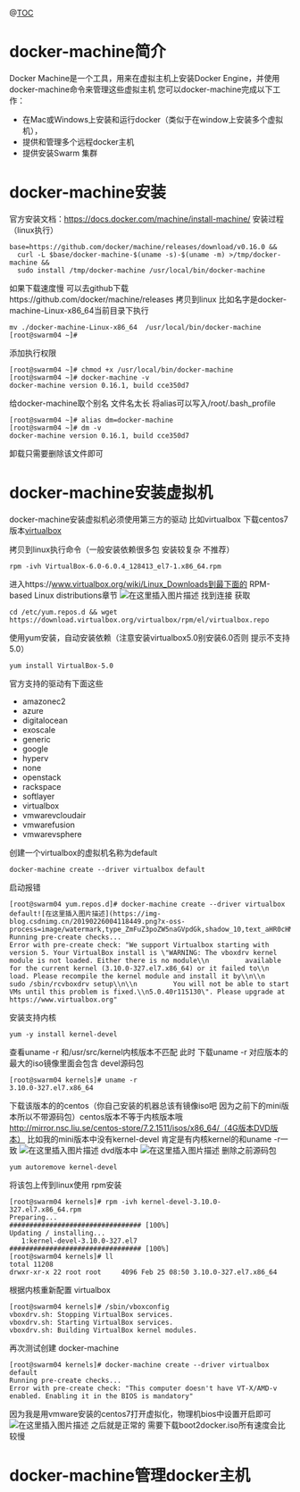 @[TOC](docker-machine)
# docker-machine简介
Docker Machine是一个工具，用来在虚拟主机上安装Docker Engine，并使用 docker-machine命令来管理这些虚拟主机
您可以docker-machine完成以下工作：
- 在Mac或Windows上安装和运行docker（类似于在window上安装多个虚拟机），
- 提供和管理多个远程docker主机
- 提供安装Swarm 集群

# docker-machine安装
官方安装文档：https://docs.docker.com/machine/install-machine/
安装过程（linux执行）
```
base=https://github.com/docker/machine/releases/download/v0.16.0 &&
  curl -L $base/docker-machine-$(uname -s)-$(uname -m) >/tmp/docker-machine &&
  sudo install /tmp/docker-machine /usr/local/bin/docker-machine
```
如果下载速度慢 可以去github下载https://github.com/docker/machine/releases
拷贝到linux 比如名字是docker-machine-Linux-x86_64当前目录下执行
```
mv ./docker-machine-Linux-x86_64  /usr/local/bin/docker-machine
[root@swarm04 ~]# 
```
添加执行权限
```
[root@swarm04 ~]# chmod +x /usr/local/bin/docker-machine
[root@swarm04 ~]# docker-machine -v                     
docker-machine version 0.16.1, build cce350d7
```
给docker-machine取个别名 文件名太长 将alias可以写入/root/.bash_profile

```
[root@swarm04 ~]# alias dm=docker-machine
[root@swarm04 ~]# dm -v
docker-machine version 0.16.1, build cce350d7
```

卸载只需要删除该文件即可

# docker-machine安装虚拟机
docker-machine安装虚拟机必须使用第三方的驱动 比如virtualbox 
下载centos7版本[virtualbox](https://download.virtualbox.org/virtualbox/6.0.4/VirtualBox-6.0-6.0.4_128413_el7-1.x86_64.rpm)

拷贝到linux执行命令（一般安装依赖很多包 安装较复杂 不推荐）

```
rpm -ivh VirtualBox-6.0-6.0.4_128413_el7-1.x86_64.rpm
```
进入https://www.virtualbox.org/wiki/Linux_Downloads到最下面的
RPM-based Linux distributions章节
![在这里插入图片描述](https://img-blog.csdnimg.cn/20190225222425985.png?x-oss-process=image/watermark,type_ZmFuZ3poZW5naGVpdGk,shadow_10,text_aHR0cHM6Ly9ibG9nLmNzZG4ubmV0L2xpYW9taW40MTYxMDA1Njk=,size_16,color_FFFFFF,t_70)
找到连接 获取

```
cd /etc/yum.repos.d && wget https://download.virtualbox.org/virtualbox/rpm/el/virtualbox.repo
```
使用yum安装，自动安装依赖（注意安装virtualbox5.0别安装6.0否则 提示不支持5.0）
```
yum install VirtualBox-5.0
```
官方支持的驱动有下面这些

- amazonec2
- azure
- digitalocean
- exoscale
- generic
- google
- hyperv
- none
- openstack
- rackspace
- softlayer
- virtualbox
- vmwarevcloudair
- vmwarefusion
- vmwarevsphere

创建一个virtualbox的虚拟机名称为default
```
docker-machine create --driver virtualbox default
```
启动报错

```
[root@swarm04 yum.repos.d]# docker-machine create --driver virtualbox default![在这里插入图片描述](https://img-blog.csdnimg.cn/20190226004118449.png?x-oss-process=image/watermark,type_ZmFuZ3poZW5naGVpdGk,shadow_10,text_aHR0cHM6Ly9ibG9nLmNzZG4ubmV0L2xpYW9taW40MTYxMDA1Njk=,size_16,color_FFFFFF,t_70)
Running pre-create checks...
Error with pre-create check: "We support Virtualbox starting with version 5. Your VirtualBox install is \"WARNING: The vboxdrv kernel module is not loaded. Either there is no module\\n         available for the current kernel (3.10.0-327.el7.x86_64) or it failed to\\n         load. Please recompile the kernel module and install it by\\n\\n           sudo /sbin/rcvboxdrv setup\\n\\n         You will not be able to start VMs until this problem is fixed.\\n5.0.40r115130\". Please upgrade at https://www.virtualbox.org"
```
安装支持内核

```
yum -y install kernel-devel
```
查看uname -r 和/usr/src/kernel内核版本不匹配
此时 下载uname -r 对应版本的最大的iso镜像里面会包含 devel源码包
```
[root@swarm04 kernels]# uname -r
3.10.0-327.el7.x86_64
```
下载该版本的的centos（你自己安装的机器总该有镜像iso吧 因为之前下的mini版本所以不带源码包）centos版本不等于内核版本哦 
http://mirror.nsc.liu.se/centos-store/7.2.1511/isos/x86_64/（4G版本DVD版本）
比如我的mini版本中没有kernel-devel 肯定是有内核kernel的和uname -r一致
![在这里插入图片描述](https://img-blog.csdnimg.cn/20190226004245434.png?x-oss-process=image/watermark,type_ZmFuZ3poZW5naGVpdGk,shadow_10,text_aHR0cHM6Ly9ibG9nLmNzZG4ubmV0L2xpYW9taW40MTYxMDA1Njk=,size_16,color_FFFFFF,t_70)
dvd版本中
![在这里插入图片描述](https://img-blog.csdnimg.cn/20190226004726623.png?x-oss-process=image/watermark,type_ZmFuZ3poZW5naGVpdGk,shadow_10,text_aHR0cHM6Ly9ibG9nLmNzZG4ubmV0L2xpYW9taW40MTYxMDA1Njk=,size_16,color_FFFFFF,t_70)
删除之前源码包

```
yum autoremove kernel-devel
```
将该包上传到linux使用 rpm安装
```
[root@swarm04 kernels]# rpm -ivh kernel-devel-3.10.0-327.el7.x86_64.rpm 
Preparing...                          ################################# [100%]
Updating / installing...
   1:kernel-devel-3.10.0-327.el7      ################################# [100%]
[root@swarm04 kernels]# ll
total 11208
drwxr-xr-x 22 root root     4096 Feb 25 08:50 3.10.0-327.el7.x86_64
```
根据内核重新配置 virtualbox

```
[root@swarm04 kernels]# /sbin/vboxconfig
vboxdrv.sh: Stopping VirtualBox services.
vboxdrv.sh: Starting VirtualBox services.
vboxdrv.sh: Building VirtualBox kernel modules.
```
再次测试创建 docker-machine
```
[root@swarm04 kernels]# docker-machine create --driver virtualbox default
Running pre-create checks...
Error with pre-create check: "This computer doesn't have VT-X/AMD-v enabled. Enabling it in the BIOS is mandatory"
```
因为我是用vmware安装的centos7打开虚拟化，物理机bios中设置开启即可
![在这里插入图片描述](https://img-blog.csdnimg.cn/20190226005751779.png?x-oss-process=image/watermark,type_ZmFuZ3poZW5naGVpdGk,shadow_10,text_aHR0cHM6Ly9ibG9nLmNzZG4ubmV0L2xpYW9taW40MTYxMDA1Njk=,size_16,color_FFFFFF,t_70)
之后就是正常的 需要下载boot2docker.iso所有速度会比较慢












# docker-machine管理docker主机


